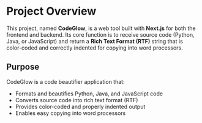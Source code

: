 # Project Overview

This project, named **CodeGlow**, is a web tool built with **Next.js** for both the frontend and backend. Its core function is to receive source code (Python, Java, or JavaScript) and return a **Rich Text Format (RTF)** string that is color-coded and correctly indented for copying into word processors.

## Purpose

CodeGlow is a code beautifier application that:
- Formats and beautifies Python, Java, and JavaScript code
- Converts source code into rich text format (RTF)
- Provides color-coded and properly indented output
- Enables easy copying into word processors
